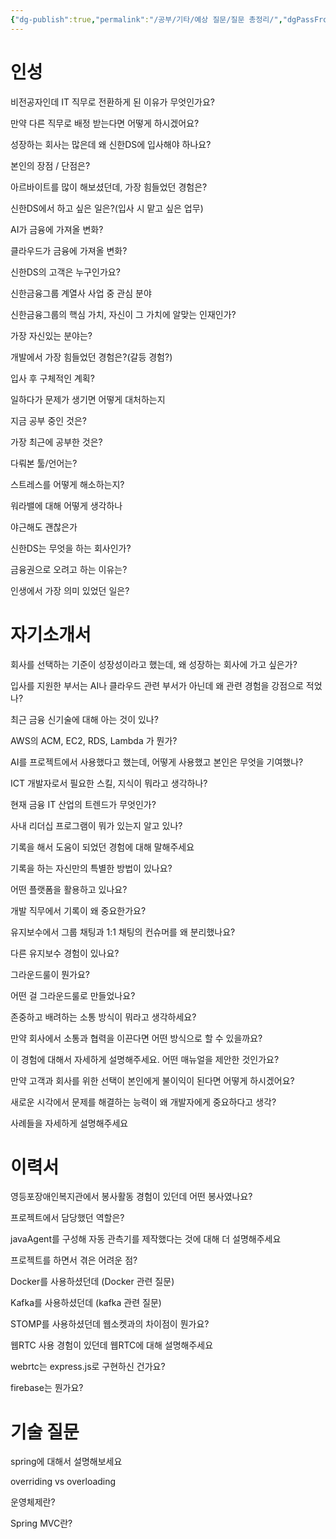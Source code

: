 ```yaml
---
{"dg-publish":true,"permalink":"/공부/기타/예상 질문/질문 총정리/","dgPassFrontmatter":true}
---
```


# 인성

비전공자인데 IT 직무로 전환하게 된 이유가 무엇인가요?

만약 다른 직무로 배정 받는다면 어떻게 하시겠어요?

성장하는 회사는 많은데 왜 신한DS에 입사해야 하나요?

본인의 장점 / 단점은?

아르바이트를 많이 해보셨던데, 가장 힘들었던 경험은?

신한DS에서 하고 싶은 일은?(입사 시 맡고 싶은 업무)

AI가 금융에 가져올 변화?

클라우드가 금융에 가져올 변화?

신한DS의 고객은 누구인가요?

신한금융그룹 계열사 사업 중 관심 분야

신한금융그룹의 핵심 가치, 자신이 그 가치에 알맞는 인재인가?

가장 자신있는 분야는?

개발에서 가장 힘들었던 경험은?(갈등 경험?)

입사 후 구체적인 계획?

일하다가 문제가 생기면 어떻게 대처하는지

지금 공부 중인 것은?

가장 최근에 공부한 것은?

다뤄본 툴/언어는?

스트레스를 어떻게 해소하는지?

워라밸에 대해 어떻게 생각하나

야근해도 괜찮은가

신한DS는 무엇을 하는 회사인가?

금융권으로 오려고 하는 이유는?

인생에서 가장 의미 있었던 일은?

# 자기소개서

회사를 선택하는 기준이 성장성이라고 했는데, 왜 성장하는 회사에 가고 싶은가?

입사를 지원한 부서는 AI나 클라우드 관련 부서가 아닌데 왜 관련 경험을 강점으로 적었나?

최근 금융 신기술에 대해 아는 것이 있나?

AWS의 ACM, EC2, RDS, Lambda 가 뭔가?

AI를 프로젝트에서 사용했다고 했는데, 어떻게 사용했고 본인은 무엇을 기여했나?

ICT 개발자로서 필요한 스킬, 지식이 뭐라고 생각하나?

현재 금융 IT 산업의 트렌드가 무엇인가?

사내 리더십 프로그램이 뭐가 있는지 알고 있나?

기록을 해서 도움이 되었던 경험에 대해 말해주세요

기록을 하는 자신만의 특별한 방법이 있나요?

어떤 플랫폼을 활용하고 있나요?

개발 직무에서 기록이 왜 중요한가요?

유지보수에서 그룹 채팅과 1:1 채팅의 컨슈머를 왜 분리했나요?

다른 유지보수 경험이 있나요?

그라운드룰이 뭔가요?

어떤 걸 그라운드룰로 만들었나요?

존중하고 배려하는 소통 방식이 뭐라고 생각하세요?

만약 회사에서 소통과 협력을 이끈다면 어떤 방식으로 할 수 있을까요?

이 경험에 대해서 자세하게 설명해주세요. 어떤 매뉴얼을 제안한 것인가요?

만약 고객과 회사를 위한 선택이 본인에게 불이익이 된다면 어떻게 하시겠어요?

새로운 시각에서 문제를 해결하는 능력이 왜 개발자에게 중요하다고 생각?

사례들을 자세하게 설명해주세요

# 이력서

영등포장애인복지관에서 봉사활동 경험이 있던데 어떤 봉사였나요?

프로젝트에서 담당했던 역할은?

javaAgent를 구성해 자동 관측기를 제작했다는 것에 대해 더 설명해주세요

프로젝트를 하면서 겪은 어려운 점?

Docker를 사용하셨던데 (Docker 관련 질문)

Kafka를 사용하셨던데 (kafka 관련 질문)

STOMP를 사용하셨던데 웹소켓과의 차이점이 뭔가요?

웹RTC 사용 경험이 있던데 웹RTC에 대해 설명해주세요

webrtc는 express.js로 구현하신 건가요?

firebase는 뭔가요?

# 기술 질문

spring에 대해서 설명해보세요

overriding vs overloading

운영체제란?

Spring MVC란?